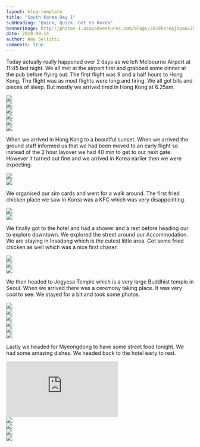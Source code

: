 ```yaml
---
layout: blog-template
title: "South Korea Day 1"
subHeading: "Quick, Quick. Get to Korea"
bannerImage: http://photos-1.asapadventures.com/blogs/2019koreajapan/2019-09-14/IMG_20190914_185654.jpg_compressed.JPEG
date: 2019-09-14
author: Amy Sellitti
comments: true
---
```


Today actually really happened over 2 days as we left Melbourne Airport at 11:45 last night. We all met at the airport first and grabbed some dinner at the pub before flying out. The first flight was 9 and a half hours to Hong Kong. The flight was as most flights were long and tiring. We all got bits and pieces of sleep. But mostly we arrived tired in Hong Kong at 6.25am.

<div class="center-image"><img src="http://photos-1.asapadventures.com/blogs/2019koreajapan/2019-09-14/IMG_20190913_210559.jpg_compressed.JPEG" /></div>
<div class="center-image"><img src="http://photos-1.asapadventures.com/blogs/2019koreajapan/2019-09-14/IMG_20190913_211238.jpg_compressed.JPEG" /></div>
<div class="center-image"><img src="http://photos-1.asapadventures.com/blogs/2019koreajapan/2019-09-14/IMG_20190914_002905.jpg_compressed.JPEG" /></div>
<div class="center-image"><img src="http://photos-1.asapadventures.com/blogs/2019koreajapan/2019-09-14/IMG_20190913_213538.jpg_compressed.JPEG" /></div>
<div class="center-image"><img src="http://photos-1.asapadventures.com/blogs/2019koreajapan/2019-09-14/IMG_0121.jpg_compressed.JPEG" /></div>
<div class="center-image"><img src="http://photos-1.asapadventures.com/blogs/2019koreajapan/2019-09-14/IMG_20190913_233754.jpg_compressed.JPEG" /></div>

When we arrived in Hong Kong to a beautiful sunset. When we arrived the ground staff informed us that we had been moved to an early flight so instead of the 2 hour layover we had 40 min to get to our next gate. However it turned out fine and we arrived in Korea earlier then we were expecting.

<div class="center-image"><img src="http://photos-1.asapadventures.com/blogs/2019koreajapan/2019-09-14/IMG_20190914_080330.jpg_compressed.JPEG" /></div>
<div class="center-image"><img src="http://photos-1.asapadventures.com/blogs/2019koreajapan/2019-09-14/IMG_20190914_080519.jpg_compressed.JPEG" /></div>

We organised our sim cards and went for a walk around. The first fried chicken place we saw in Korea was a KFC which was very disappointing.

<div class="center-image"><img src="http://photos-1.asapadventures.com/blogs/2019koreajapan/2019-09-14/IMG_20190914_141506.jpg_compressed.JPEG" /></div>
<div class="center-image"><img src="http://photos-1.asapadventures.com/blogs/2019koreajapan/2019-09-14/IMG_20190914_144326.jpg_compressed.JPEG" /></div>

We finally got to the hotel and had a shower and a rest before heading our to explore downtown. We explored the street around our Accommodation. We are staying in Insadong which is the cutest little area. Got some fried chicken as well which was a nice first chaser.

<div class="center-image"><img src="http://photos-1.asapadventures.com/blogs/2019koreajapan/2019-09-14/IMG_20190914_171931.jpg_compressed.JPEG" /></div>
<div class="center-image"><img src="http://photos-1.asapadventures.com/blogs/2019koreajapan/2019-09-14/IMG_0127.jpg_compressed.JPEG" /></div>
<div class="center-image"><img src="http://photos-1.asapadventures.com/blogs/2019koreajapan/2019-09-14/IMG_0130.jpg_compressed.JPEG" /></div>

We then headed to Jogyesa Temple which is a very large Buddhist temple in Seoul. When we arrived there was a ceremony taking place. It was very cool to see. We stayed for a bit and took some photos.

<div class="center-image"><img src="http://photos-1.asapadventures.com/blogs/2019koreajapan/2019-09-14/IMG_0135.jpg_compressed.JPEG" /></div>
<div class="center-image"><img src="http://photos-1.asapadventures.com/blogs/2019koreajapan/2019-09-14/IMG_0138.jpg_compressed.JPEG" /></div>
<div class="center-image"><img src="http://photos-1.asapadventures.com/blogs/2019koreajapan/2019-09-14/IMG_0136.jpg_compressed.JPEG" /></div>
<div class="center-image"><img src="http://photos-1.asapadventures.com/blogs/2019koreajapan/2019-09-14/IMG_0139.jpg_compressed.JPEG" /></div>
<div class="center-image"><img src="http://photos-1.asapadventures.com/blogs/2019koreajapan/2019-09-14/IMG_0142.jpg_compressed.JPEG" /></div>
<div class="center-image"><img src="http://photos-1.asapadventures.com/blogs/2019koreajapan/2019-09-14/IMG_0141.jpg_compressed.JPEG" /></div>

Lastly we headed for Myeongdong to have some street food tonight. We had some amazing dishes. We headed back to the hotel early to rest.

<div class="center-video"><iframe src="https://www.youtube.com/embed/0adkiWRXBjU" frameborder="0" allow="accelerometer; autoplay; encrypted-media; gyroscope; picture-in-picture" allowfullscreen></iframe></div>

<div class="center-image"><img src="http://photos-1.asapadventures.com/blogs/2019koreajapan/2019-09-14/IMG_0157.jpg_compressed.JPEG" /></div>
<div class="center-image"><img src="http://photos-1.asapadventures.com/blogs/2019koreajapan/2019-09-14/IMG_0163.jpg_compressed.JPEG" /></div>
<div class="center-image"><img src="http://photos-1.asapadventures.com/blogs/2019koreajapan/2019-09-14/IMG_0165.jpg_compressed.JPEG" /></div>
<div class="center-image"><img src="http://photos-1.asapadventures.com/blogs/2019koreajapan/2019-09-14/IMG_20190914_200102.jpg_compressed.JPEG" /></div>
